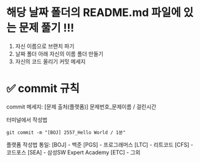 # 해당 날짜 폴더의 README.md 파일에 있는 문제 풀기 !!!
1. 자신 이름으로 브랜치 파기 
2. 날짜 폴더 아래 자신의 이름 폴더 만들기
3. 자신의 코드 올리기
   커밋 메세지

# ✅ commit 규칙

commit 메세지: [문제 출처(플랫폼)] 문제번호_문제이름 / 걸린시간

터미널에서 작성법

    git commit -m "[BOJ] 2557_Hello World / 1분"

플랫폼 작성법 통일:
[BOJ] - 백준
[PGS] - 프로그래머스
[LTC] - 리트코드
[CFS] - 코드포스
[SEA] - 삼성SW Expert Academy
[ETC] - 그외
